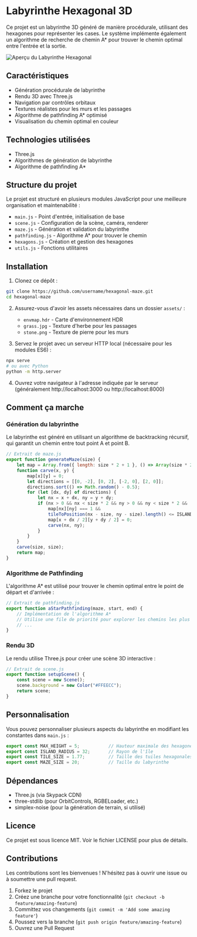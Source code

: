 # Labyrinthe Hexagonal 3D

Ce projet est un labyrinthe 3D généré de manière procédurale, utilisant des hexagones pour représenter les cases. Le système implémente également un algorithme de recherche de chemin A* pour trouver le chemin optimal entre l'entrée et la sortie.

![Aperçu du Labyrinthe Hexagonal](https://via.placeholder.com/800x400?text=Labyrinthe+Hexagonal+3D)

## Caractéristiques

- Génération procédurale de labyrinthe
- Rendu 3D avec Three.js
- Navigation par contrôles orbitaux
- Textures réalistes pour les murs et les passages
- Algorithme de pathfinding A* optimisé
- Visualisation du chemin optimal en couleur

## Technologies utilisées

- Three.js
- Algorithmes de génération de labyrinthe
- Algorithme de pathfinding A*

## Structure du projet

Le projet est structuré en plusieurs modules JavaScript pour une meilleure organisation et maintenabilité :

- `main.js` - Point d'entrée, initialisation de base
- `scene.js` - Configuration de la scène, caméra, renderer
- `maze.js` - Génération et validation du labyrinthe
- `pathfinding.js` - Algorithme A* pour trouver le chemin
- `hexagons.js` - Création et gestion des hexagones
- `utils.js` - Fonctions utilitaires

## Installation

1. Clonez ce dépôt :
```bash
git clone https://github.com/username/hexagonal-maze.git
cd hexagonal-maze
```

2. Assurez-vous d'avoir les assets nécessaires dans un dossier `assets/` :
   - `envmap.hdr` - Carte d'environnement HDR
   - `grass.jpg` - Texture d'herbe pour les passages
   - `stone.png` - Texture de pierre pour les murs

3. Servez le projet avec un serveur HTTP local (nécessaire pour les modules ES6) :
```bash
npx serve
# ou avec Python
python -m http.server
```

4. Ouvrez votre navigateur à l'adresse indiquée par le serveur (généralement http://localhost:3000 ou http://localhost:8000)

## Comment ça marche

### Génération du labyrinthe

Le labyrinthe est généré en utilisant un algorithme de backtracking récursif, qui garantit un chemin entre tout point A et point B.

```javascript
// Extrait de maze.js
export function generateMaze(size) {
    let map = Array.from({ length: size * 2 + 1 }, () => Array(size * 2 + 1).fill(1));
    function carve(x, y) {
        map[x][y] = 0;
        let directions = [[0, -2], [0, 2], [-2, 0], [2, 0]];
        directions.sort(() => Math.random() - 0.5);
        for (let [dx, dy] of directions) {
            let nx = x + dx, ny = y + dy;
            if (nx > 0 && nx < size * 2 && ny > 0 && ny < size * 2 && 
                map[nx][ny] === 1 && 
                tileToPosition(nx - size, ny - size).length() <= ISLAND_RADIUS) {
                map[x + dx / 2][y + dy / 2] = 0;
                carve(nx, ny);
            }
        }
    }
    carve(size, size);
    return map;
}
```

### Algorithme de Pathfinding

L'algorithme A* est utilisé pour trouver le chemin optimal entre le point de départ et d'arrivée :

```javascript
// Extrait de pathfinding.js
export function aStarPathfinding(maze, start, end) {
    // Implémentation de l'algorithme A*
    // Utilise une file de priorité pour explorer les chemins les plus prometteurs d'abord
    // ...
}
```

### Rendu 3D

Le rendu utilise Three.js pour créer une scène 3D interactive :

```javascript
// Extrait de scene.js
export function setupScene() {
    const scene = new Scene();
    scene.background = new Color("#FFEECC");
    return scene;
}
```

## Personnalisation

Vous pouvez personnaliser plusieurs aspects du labyrinthe en modifiant les constantes dans `main.js` :

```javascript
export const MAX_HEIGHT = 5;           // Hauteur maximale des hexagones
export const ISLAND_RADIUS = 32;       // Rayon de l'île
export const TILE_SIZE = 1.77;         // Taille des tuiles hexagonales
export const MAZE_SIZE = 20;           // Taille du labyrinthe
```

## Dépendances

- Three.js (via Skypack CDN)
- three-stdlib (pour OrbitControls, RGBELoader, etc.)
- simplex-noise (pour la génération de terrain, si utilisé)

## Licence

Ce projet est sous licence MIT. Voir le fichier LICENSE pour plus de détails.

## Contributions

Les contributions sont les bienvenues ! N'hésitez pas à ouvrir une issue ou à soumettre une pull request.

1. Forkez le projet
2. Créez une branche pour votre fonctionnalité (`git checkout -b feature/amazing-feature`)
3. Committez vos changements (`git commit -m 'Add some amazing feature'`)
4. Poussez vers la branche (`git push origin feature/amazing-feature`)
5. Ouvrez une Pull Request
